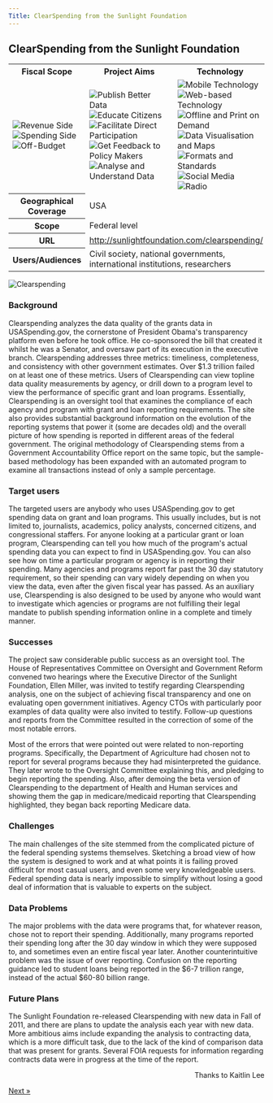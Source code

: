 ```yaml
---
Title: ClearSpending from the Sunlight Foundation
---
```


## ClearSpending from the Sunlight Foundation

<table class="iconmatrix">
    <tr class="icons">
        <th class="inner">Fiscal Scope</th>
        <th class="inner">Project Aims</th>
        <th>Technology</th>
    </tr>
    <tr class="iconbar">
        <td class="inner">
            <img src="../images/revenue.png" class="no" title="Revenue Side" />
            <img src="../images/spending.png" class="" title="Spending Side" />
            <img src="../images/invisible_money.png" class="no" title="Off-Budget" />
        </td>
        <td class="inner">
            <img src="../images/upload.png" class="no" title="Publish Better Data" />
            <img src="../images/educate.png" class="" title="Educate Citizens" />
            <img src="../images/citizen.png" class="no" title="Facilitate Direct Participation"/>
            <img src="../images/decision-maker.png" class="" title="Get Feedback to Policy Makers" />
            <img src="../images/data_analysis.png" class="" title="Analyse and Understand Data" />
        </td>
        <td>
            <img src="../images/mobile.png" class="no" title="Mobile Technology" />
            <img src="../images/web.png" class="" title="Web-based Technology" />
            <img src="../images/offline.png" class="no" title="Offline and Print on Demand" />
            <img src="../images/piechart.png" class="" title="Data Visualisation and Maps" />
            <img src="../images/standards.png" class="no" title="Formats and Standards" />
            <img src="../images/social_media.png" class="no" title="Social Media" />
            <img src="../images/radio.png" class="no" title="Radio" />
        </td>
    </tr>
    <tr>
        <th class="inner">Geographical Coverage</th>
        <td colspan="2">USA</td>
    </tr>
	<tr>
	        <th class="inner">Scope</th>
	        <td colspan="2">Federal level</td>
	</tr>
	    <tr>
        <th class="inner">URL</th>
        <td colspan="2"><a href="http://sunlightfoundation.com/clearspending/">http://sunlightfoundation.com/clearspending/</a></td>
    </tr>
    <tr>
        <th class="inner">Users/Audiences</th>
        <td colspan="2">Civil society, national governments, international institutions, researchers</td>
    </tr>
</table>


<img alt="Clearspending" src="http://farm8.staticflickr.com/7226/7272476246_5ba1cbc2e7_o.png" class="screenshot" />

### Background

Clearspending analyzes the data quality of the grants data in USASpending.gov, the cornerstone of President Obama's transparency platform even before he took office. He co-sponsored the bill that created it whilst he was a Senator, and oversaw part of its execution in the executive branch. Clearspending addresses three metrics: timeliness, completeness, and consistency with other government estimates. Over $1.3 trillion failed on at least one of these metrics. Users of Clearspending can view topline data quality measurements by agency, or drill down to a program level to view the performance of specific grant and loan programs. Essentially, Clearspending is an oversight tool that examines the compliance of each agency and program with grant and loan reporting requirements. The site also provides substantial background information on the evolution of the reporting systems that power it (some are decades old) and the overall picture of how spending is reported in different areas of the federal government. The original methodology of Clearspending stems from a Government Accountability Office report on the same topic, but the sample-based methodology has been expanded with an automated program to examine all transactions instead of only a sample percentage.

### Target users

The targeted users are anybody who uses USASpending.gov to get spending data on grant and loan programs. This usually includes, but is not limited to, journalists, academics, policy analysts, concerned citizens, and congressional staffers. For anyone looking at a particular grant or loan program, Clearspending can tell you how much of the program's actual spending data you can expect to find in USASpending.gov. You can also see how on time a particular program or agency is in reporting their spending. Many agencies and programs report far past the 30 day statutory requirement, so their spending can vary widely depending on when you view the data, even after the given fiscal year has passed. As an auxiliary use, Clearspending is also designed to be used by anyone who would want to investigate which agencies or programs are not fulfilling their legal mandate to publish spending information online in a complete and timely manner.

### Successes

The project saw considerable public success as an oversight tool. The House of Representatives Committee on Oversight and Government Reform convened two hearings where the Executive Director of the Sunlight Foundation, Ellen Miller, was invited to testify regarding Clearspending analysis, one on the subject of achieving fiscal transparency and one on evaluating open government initiatives. Agency CTOs with particularly poor examples of data quality were also invited to testify. Follow-up questions and reports from the Committee resulted in the correction of some of the most notable errors.

Most of the errors that were pointed out were related to non-reporting programs. Specifically, the Department of Agriculture had chosen not to report for several programs because they had misinterpreted the guidance. They later wrote to the Oversight Committee explaining this, and pledging to begin reporting the spending. Also, after demoing the beta version of Clearspending to the department of Health and Human services and showing them the gap in medicare/medicaid reporting that Clearspending highlighted, they began back reporting Medicare data.

### Challenges

The main challenges of the site stemmed from the complicated picture of the federal spending systems themselves. Sketching a broad view of how the system is designed to work and at what points it is failing proved difficult for most casual users, and even some very knowledgeable users. Federal spending data is nearly impossible to simplify without losing a good deal of information that is valuable to experts on the subject.

### Data Problems

The major problems with the data were programs that, for whatever reason, chose not to report their spending. Additionally, many programs reported their spending long after the 30 day window in which they were supposed to, and sometimes even an entire fiscal year later. Another counterintuitive problem was the issue of over reporting. Confusion on the reporting guidance led to student loans being reported in the $6-7 trillion range, instead of the actual $60-80 billion range.

### Future Plans

The Sunlight Foundation re-released Clearspending with new data in Fall of 2011, and there are plans to update the analysis each year with new data. More ambitious aims include expanding the analysis to contracting data, which is a more difficult task, due to the lack of the kind of comparison data that was present for grants. Several FOIA requests for information regarding contracts data were in progress at the time of the report.

<p style="text-align: right">Thanks to Kaitlin Lee</p>

<div class="pull-right"><a class="btn btn-default btn-mini" href="../chapter6-2">Next &raquo;</a></div>
